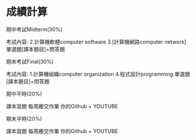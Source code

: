成績計算
====
期中考試Midterm(30%)

考試內容:
2.計算機軟體computer software
3.[計算機網路computer network]
單選題[課本題目]+問答題

期末考試Final(30%)

考試內容:
1.計算機組織computer organization
4.程式設計programming
單選題[課本題目]+問答題

期中平時(20%)

課本習題
每周繳交作業
你的Github + YOUTUBE

期末平時(20%)

課本習題
每周繳交作業
你的Github + YOUTUBE
